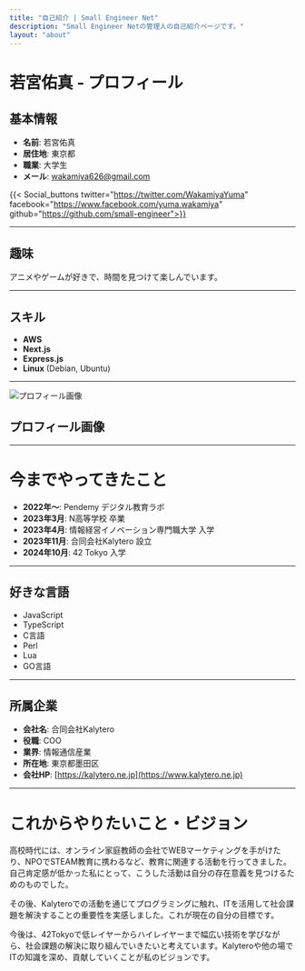 ```yaml
---
title: "自己紹介 | Small Engineer Net"
description: "Small Engineer Netの管理人の自己紹介ページです。"
layout: "about"
---
```


# 若宮佑真 - プロフィール

## 基本情報

- **名前**: 若宮佑真
- **居住地**: 東京都
- **職業**: 大学生
- **メール**: [wakamiya626@gmail.com](mailto:wakamiya626@gmail.com)

{{< Social_buttons twitter="https://twitter.com/WakamiyaYuma" facebook="https://www.facebook.com/yuma.wakamiya" github="https://github.com/small-engineer">}}

---

## 趣味

アニメやゲームが好きで、時間を見つけて楽しんでいます。

---

## スキル

- **AWS**
- **Next.js**
- **Express.js**
- **Linux** (Debian, Ubuntu)

---

![プロフィール画像](/images/profile.webp)

## プロフィール画像

---

# 今までやってきたこと

- **2022年〜**: Pendemy デジタル教育ラボ
- **2023年3月**: N高等学校 卒業
- **2023年4月**: 情報経営イノベーション専門職大学 入学
- **2023年11月**: 合同会社Kalytero 設立
- **2024年10月**: 42 Tokyo 入学

---

## 好きな言語

- JavaScript
- TypeScript
- C言語
- Perl
- Lua
- GO言語

---

## 所属企業

- **会社名**: 合同会社Kalytero
- **役職**: COO
- **業界**: 情報通信産業
- **所在地**: 東京都墨田区
- **会社HP**: [https://kalytero.ne.jp](https://www.kalytero.ne.jp)

---

# これからやりたいこと・ビジョン

高校時代には、オンライン家庭教師の会社でWEBマーケティングを手がけたり、NPOでSTEAM教育に携わるなど、教育に関連する活動を行ってきました。  
自己肯定感が低かった私にとって、こうした活動は自分の存在意義を見つけるためのものでした。

その後、Kalyteroでの活動を通じてプログラミングに触れ、ITを活用して社会課題を解決することの重要性を実感しました。これが現在の自分の目標です。

今後は、42Tokyoで低レイヤーからハイレイヤーまで幅広い技術を学びながら、社会課題の解決に取り組んでいきたいと考えています。Kalyteroや他の場でITの知識を深め、貢献していくことが私のビジョンです。
